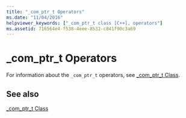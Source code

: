```yaml
---
title: "_com_ptr_t Operators"
ms.date: "11/04/2016"
helpviewer_keywords: ["_com_ptr_t class [C++], operators"]
ms.assetid: 716564e4-f538-4eee-8532-c841f90c3a69
---
```

# _com_ptr_t Operators

For information about the `_com_ptr_t` operators, see [_com_ptr_t Class](../cpp/com-ptr-t-class.md).

## See also

[_com_ptr_t Class](../cpp/com-ptr-t-class.md)